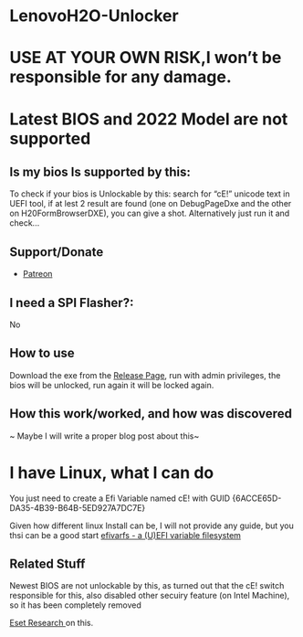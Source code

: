 # LenovoH2O-Unlocker

# USE AT YOUR OWN RISK,I won’t be responsible for any damage.

# Latest BIOS and 2022 Model are not supported

## Is my bios Is supported by this:
To check if your bios is Unlockable by this: search for “cE!” unicode text in UEFI tool, if at lest 2 result are found (one on DebugPageDxe and the other on H20FormBrowserDXE), you can give a shot.
Alternatively just run it and check...

## Support/Donate
*  [Patreon](pateron.com/SmokelessCpu)



## I need a SPI Flasher?:
No

## How to use
Download the exe from the [Release Page](https://github.com/SmokelessCPUv2/LenovoH2O-Unlocker/releases/latest), run with admin privileges, the bios will be unlocked, run again it will be locked again.

## How this work/worked, and how was discovered

~ Maybe I will write a proper blog post about this~

# I have Linux, what I can do

You just need to create a Efi Variable named cE! with GUID {6ACCE65D-DA35-4B39-B64B-5ED927A7DC7E}

Given how different linux Install can be, I will not provide any guide, but you thsi can be a good start [efivarfs - a (U)EFI variable filesystem](https://www.kernel.org/doc/html/latest/filesystems/efivarfs.html)



## Related Stuff
Newest BIOS are not unlockable by this, as turned out that the cE! switch responsible for this, also disabled other secuiry feature (on Intel Machine), so it has been completely removed

[Eset Research ](https://www.welivesecurity.com/2022/04/19/when-secure-isnt-secure-uefi-vulnerabilities-lenovo-consumer-laptops/) on this.